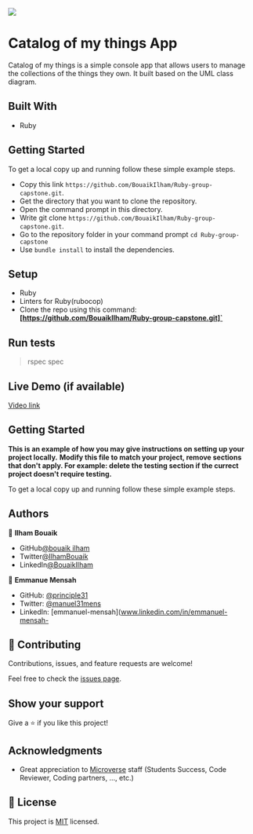 ![](https://img.shields.io/badge/Microverse-blueviolet)

# Catalog of my things App

Catalog of my things is a simple console app that allows users to manage the collections of the things they own. It built based on the UML class diagram.

## Built With

- Ruby
## Getting Started

To get a local copy up and running follow these simple example steps.

- Copy this link `https://github.com/BouaikIlham/Ruby-group-capstone.git`.
- Get the directory that you want to clone the repository.
- Open the command prompt in this directory.
- Write git clone `https://github.com/BouaikIlham/Ruby-group-capstone.git`.
- Go to the repository folder in your command prompt `cd Ruby-group-capstone`
- Use `bundle install` to install the dependencies.

## Setup

- Ruby
- Linters for Ruby(rubocop)
- Clone the repo using this command: **[https://github.com/BouaikIlham/Ruby-group-capstone.git]`**

## Run tests

> rspec spec

## Live Demo (if available)


[Video link](https://drive.google.com/file/d/1Tyx_ByDhz6-2-V1ay4KW3Q2GmUZn5XPX/view?usp=sharing)


## Getting Started

**This is an example of how you may give instructions on setting up your project locally.**
**Modify this file to match your project, remove sections that don't apply. For example: delete the testing section if the currect project doesn't require testing.**


To get a local copy up and running follow these simple example steps.

## Authors

👤 **Ilham Bouaik**

- GitHub[@bouaik ilham](https://github.com/BouaikIlham)
- Twitter[@IlhamBouaik](https://twitter.com/IlhamBouaik)
- LinkedIn[@BouaikIlham](https://www.linkedin.com/in/bouaik-ilham-478478230/)

👤 **Emmanue Mensah**

- GitHub: [@principle31](https://github.com/principles31)
- Twitter: [@manuel31mens](https://Twiter.com/@Manuel31mens)
- LinkedIn: [emmanuel-mensah](www.linkedin.com/in/emmanuel-mensah-

## 🤝 Contributing

Contributions, issues, and feature requests are welcome!

Feel free to check the [issues page](../../issues/).

## Show your support

Give a ⭐️ if you like this project!

## Acknowledgments

- Great appreciation to [Microverse](www.microverse.org) staff (Students    Success, Code Reviewer, Coding partners, ..., etc.) 
## 📝 License

This project is [MIT](./LICENSE) licensed.
